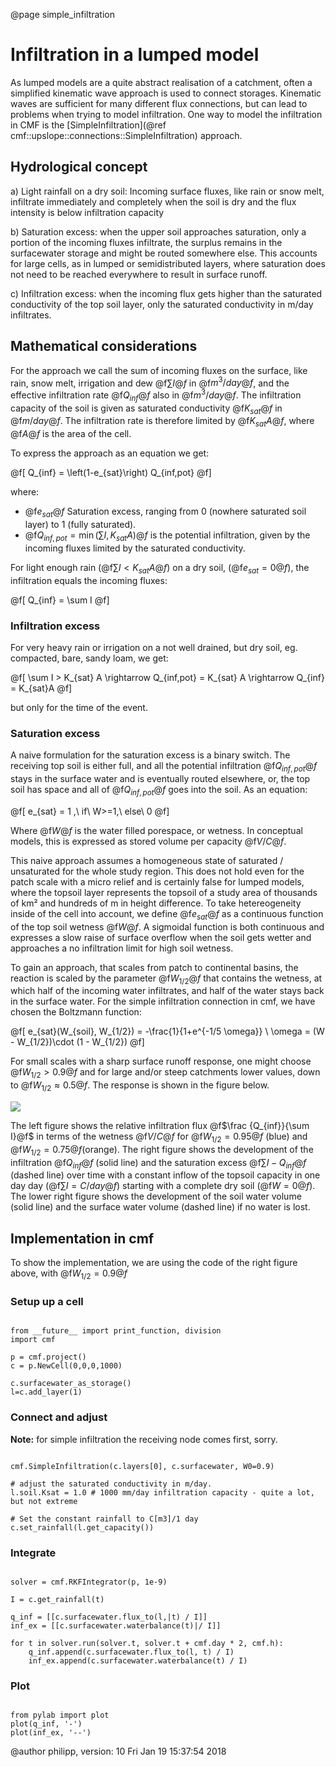 @page simple_infiltration



# Infiltration in a lumped model

As lumped models are a quite abstract realisation of a catchment, often
a simplified kinematic wave approach is used to connect storages.
Kinematic waves are sufficient for many different flux connections, but
can lead to problems when trying to model infiltration. One way to model
the infiltration in CMF is the [SimpleInfiltration](@ref cmf::upslope::connections::SimpleInfiltration)
approach.

## Hydrological concept

a) Light rainfall on a dry soil: Incoming surface fluxes, like rain or
snow melt, infiltrate immediately and completely when the soil is dry
and the flux intensity is below infiltration capacity

b) Saturation excess: when the upper soil approaches saturation, only a
portion of the incoming fluxes infiltrate, the surplus remains in the
surfacewater storage and might be routed somewhere else. This accounts
for large cells, as in lumped or semidistributed layers, where
saturation does not need to be reached everywhere to result in surface
runoff.

c) Infiltration excess: when the incoming flux gets higher than the
saturated conductivity of the top soil layer, only the saturated
conductivity in m/day infiltrates.

## Mathematical considerations

For the approach we call the sum of incoming fluxes on the surface, like
rain, snow melt, irrigation and dew @f$\sum I@f$ in @f$m^3/day@f$,
and the effective infiltration rate @f$Q_{inf}@f$ also in
@f$m^3/day@f$. The infiltration capacity of the soil is given as
saturated conductivity @f$K_{sat}@f$ in @f$m/day@f$. The
infiltration rate is therefore limited by @f$K_{sat} A@f$, where
@f$A@f$ is the area of the cell.

To express the approach as an equation we get:


@f[
Q_{inf} = \left(1-e_{sat}\right)  Q_{inf,pot}
@f]

where:

- @f$e_{sat}@f$ Saturation excess, ranging from 0 (nowhere saturated
  soil layer) to 1 (fully saturated). 
- @f$Q_{inf,pot}= \min(\sum I, K_{sat} A)@f$ is the potential infiltration, 
  given by the incoming fluxes limited by the saturated conductivity.

For light enough rain (@f$\sum I < K_{sat} A@f$) on a dry soil,
(@f$e_{sat}=0@f$), the infiltration equals the incoming fluxes:


@f[
Q_{inf} = \sum I
@f]

### Infiltration excess

For very heavy rain or irrigation on a not well drained, but dry soil,
eg. compacted, bare, sandy loam, we get:


@f[
\sum I > K_{sat} A \rightarrow Q_{inf,pot} = K_{sat} A \rightarrow Q_{inf} = K_{sat}A
@f]

but only for the time of the event.

### Saturation excess

A naive formulation for the saturation excess is a binary switch. The
receiving top soil is either full, and all the potential infiltration
@f$Q_{inf,pot}@f$ stays in the surface water and is eventually routed
elsewhere, or, the top soil has space and all of @f$Q_{inf,pot}@f$
goes into the soil. As an equation:


@f[
e_{sat} = 1 ,\ if\ W>=1,\ else\ 0
@f]

Where @f$W@f$ is the water filled porespace, or wetness. In conceptual
models, this is expressed as stored volume per capacity @f$V/C@f$.

This naive approach assumes a homogeneous state of saturated /
unsaturated for the whole study region. This does not hold even for the
patch scale with a micro relief and is certainly false for lumped
models, where the topsoil layer represents the topsoil of a study area
of thousands of km² and hundreds of m in height difference. To take
hetereogeneity inside of the cell into account, we define
@f$e_{sat}@f$ as a continuous function of the top soil wetness
@f$W@f$. A sigmoidal function is both continuous and expresses a slow
raise of surface overflow when the soil gets wetter and approaches a no
infiltration limit for high soil wetness.

To gain an approach, that scales from patch to continental basins, the
reaction is scaled by the parameter @f$W_{1/2}@f$ that contains the
wetness, at which half of the incoming water infiltrates, and half of
the water stays back in the surface water. For the simple infiltration
connection in cmf, we have chosen the Boltzmann function:


@f[
e_{sat}(W_{soil}, W_{1/2}) = -\frac{1}{1+e^{-1/5 \omega}} \\ \omega = (W - W_{1/2})\cdot (1 - W_{1/2})
@f]

For small scales with a sharp surface runoff response, one might choose
@f$W_{1/2} > 0.9@f$ and for large and/or steep catchments lower
values, down to @f$W_{1/2}\approx 0.5@f$. The response is shown in the
figure below.

![](CmfTutSimpleInfiltration.png)

The left figure shows the relative infiltration flux @f$\frac
{Q_{inf}}{\sum I}@f$ in terms of the wetness @f$V/C@f$ for
@f$W_{1/2}=0.95@f$ (blue) and @f$W_{1/2}=0.75@f$(orange). The right
figure shows the development of the infiltration @f$Q_{inf}@f$ (solid
line) and the saturation excess @f$\sum I - Q_{inf}@f$ (dashed line)
over time with a constant inflow of the topsoil capacity in one day day
(@f$\sum I = C/day @f$) starting with a complete dry soil
(@f$W=0@f$). The lower right figure shows the development of the soil
water volume (solid line) and the surface water volume (dashed line) if
no water is lost.

## Implementation in cmf

To show the implementation, we are using the code of the right figure
above, with @f$W_{1/2}=0.9@f$

### Setup up a cell

~~~~~~~~~~{.py}

from __future__ import print_function, division
import cmf

p = cmf.project()
c = p.NewCell(0,0,0,1000)

c.surfacewater_as_storage()
l=c.add_layer(1)
~~~~~~~~~~


### Connect and adjust

**Note:** for simple infiltration the receiving node comes first, sorry.

~~~~~~~~~~{.py}

cmf.SimpleInfiltration(c.layers[0], c.surfacewater, W0=0.9)

# adjust the saturated conductivity in m/day.
l.soil.Ksat = 1.0 # 1000 mm/day infiltration capacity - quite a lot, but not extreme

# Set the constant rainfall to C[m3]/1 day
c.set_rainfall(l.get_capacity())
~~~~~~~~~~


### Integrate

~~~~~~~~~~{.py}

solver = cmf.RKFIntegrator(p, 1e-9)

I = c.get_rainfall(t)

q_inf = [[c.surfacewater.flux_to(l,|t) / I]]
inf_ex = [[c.surfacewater.waterbalance(t)|/ I]]

for t in solver.run(solver.t, solver.t + cmf.day * 2, cmf.h):
    q_inf.append(c.surfacewater.flux_to(l, t) / I)
    inf_ex.append(c.surfacewater.waterbalance(t) / I)
~~~~~~~~~~


### Plot

~~~~~~~~~~{.py}

from pylab import plot
plot(q_inf, '-')
plot(inf_ex, '--')
~~~~~~~~~~


@author philipp, version: 10 Fri Jan 19 15:37:54 2018
